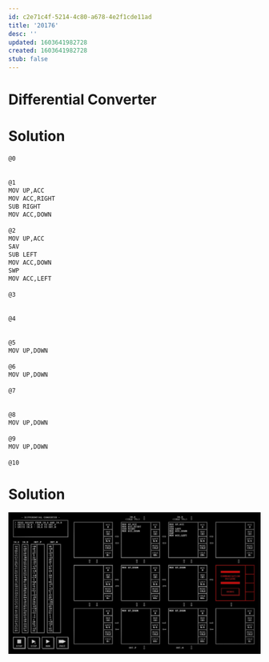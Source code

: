 ```yaml
---
id: c2e71c4f-5214-4c80-a678-4e2f1cde11ad
title: '20176'
desc: ''
updated: 1603641982728
created: 1603641982728
stub: false
---
```


# Differential Converter

# Solution
```
@0


@1
MOV UP,ACC
MOV ACC,RIGHT
SUB RIGHT
MOV ACC,DOWN

@2
MOV UP,ACC
SAV
SUB LEFT
MOV ACC,DOWN
SWP
MOV ACC,LEFT

@3


@4


@5
MOV UP,DOWN

@6
MOV UP,DOWN

@7


@8
MOV UP,DOWN

@9
MOV UP,DOWN

@10

```

# Solution

![](/assets/images/2020-10-25-21-46-37.png)